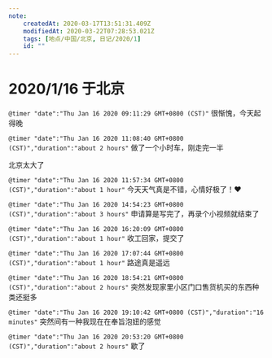 ```yaml
---
note:
    createdAt: 2020-03-17T13:51:31.409Z
    modifiedAt: 2020-03-22T07:28:53.021Z
    tags: [地点/中国/北京, 日记/2020/1]
    id: ""
---
```

# 2020/1/16 于北京

`@timer "date":"Thu Jan 16 2020 09:11:29 GMT+0800 (CST)"`
很惭愧，今天起得晚

`@timer "date":"Thu Jan 16 2020 11:08:40 GMT+0800 (CST)","duration":"about 2 hours"`
做了一个小时车，刚走完一半

北京太大了

`@timer "date":"Thu Jan 16 2020 11:57:34 GMT+0800 (CST)","duration":"about 1 hour"`
今天天气真是不错，心情好极了！:heart:

`@timer "date":"Thu Jan 16 2020 14:54:23 GMT+0800 (CST)","duration":"about 3 hours"`
申请算是写完了，再录个小视频就结束了

`@timer "date":"Thu Jan 16 2020 16:20:09 GMT+0800 (CST)","duration":"about 1 hour"`
收工回家，提交了

`@timer "date":"Thu Jan 16 2020 17:07:44 GMT+0800 (CST)","duration":"about 1 hour"`
路途真是遥远

`@timer "date":"Thu Jan 16 2020 18:54:21 GMT+0800 (CST)","duration":"about 2 hours"`
突然发现家里小区门口售货机买的东西种类还挺多

`@timer "date":"Thu Jan 16 2020 19:10:42 GMT+0800 (CST)","duration":"16 minutes"`
突然间有一种我现在在奉旨泡妞的感觉

`@timer "date":"Thu Jan 16 2020 20:53:20 GMT+0800 (CST)","duration":"about 2 hours"`
歇了
